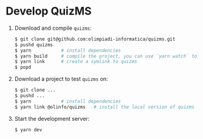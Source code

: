 # Develop QuizMS

1.  Download and compile `quizms`:

    ```sh
    $ git clone git@github.com:olimpiadi-informatica/quizms.git
    $ pushd quizms
    $ yarn           # install dependencies
    $ yarn build     # compile the project, you can use `yarn watch` to automatically recompile
    $ yarn link      # create a symlink to quizms
    $ popd
    ```

2.  Download a project to test `quizms` on:

    ```sh
    $ git clone ...
    $ pushd ...
    $ yarn           # install dependencies
    $ yarn link @olinfo/quizms   # install the local version of quizms
    ```

3.  Start the development server:

    ```sh
    $ yarn dev
    ```